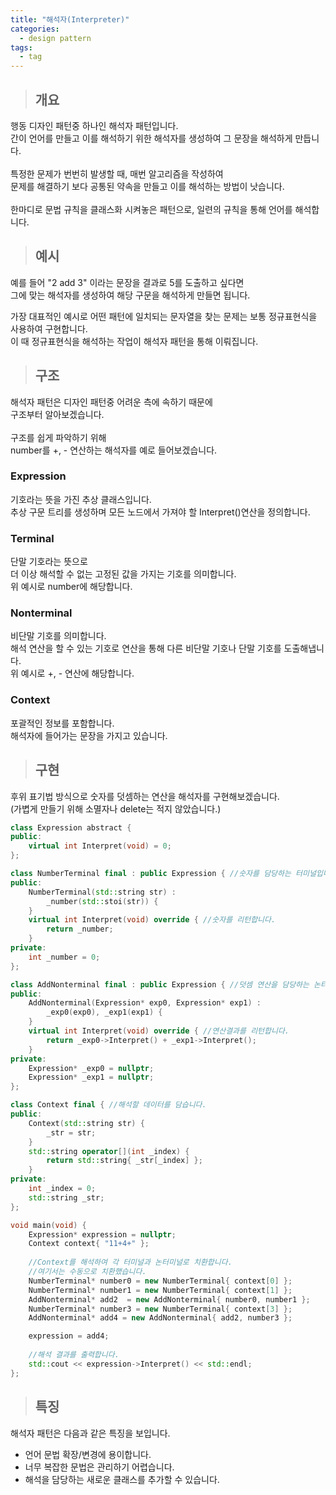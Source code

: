 ```yaml
---
title: "해석자(Interpreter)"
categories:
  - design pattern
tags:
  - tag
---
```

> ## 개요

행동 디자인 패턴중 하나인 해석자 패턴입니다.<br>
간이 언어를 만들고 이를 해석하기 위한 해석자를 생성하여 그 문장을 해석하게 만듭니다.<br>
<br>
특정한 문제가 번번히 발생할 때, 매번 알고리즘을 작성하여<br>
문제를 해결하기 보다 공통된 약속을 만들고 이를 해석하는 방법이 낫습니다.<br>
<br>
한마디로 문법 규칙을 클래스화 시켜놓은 패턴으로, 일련의 규칙을 통해 언어를 해석합니다.
> ## 예시

예를 들어 "2 add 3" 이라는 문장을 결과로 5를 도출하고 싶다면<br>
그에 맞는 해석자를 생성하여 해당 구문을 해석하게 만들면 됩니다.<br>

가장 대표적인 예시로
어떤 패턴에 일치되는 문자열을 찾는 문제는 보통 정규표현식을 사용하여 구현합니다.<br>
이 때 정규표현식을 해석하는 작업이 해석자 패턴을 통해 이뤄집니다.
> ## 구조

해석자 패턴은 디자인 패턴중 어려운 측에 속하기 때문에<br>
구조부터 알아보겠습니다.<br>
<br>
구조를 쉽게 파악하기 위해<br>
number를 +, - 연산하는 해석자를 예로 들어보겠습니다.
### Expression
기호라는 뜻을 가진 추상 클래스입니다.<br>
추상 구문 트리를 생성하며 모든 노드에서 가져야 할 Interpret()연산을 정의합니다.
### Terminal
단말 기호라는 뜻으로<br>
더 이상 해석할 수 없는 고정된 값을 가지는 기호를 의미합니다.<br>
위 예시로 number에 해당합니다.
### Nonterminal
비단말 기호를 의미합니다.<br>
해석 연산을 할 수 있는 기호로 연산을 통해 다른 비단말 기호나 단말 기호를 도출해냅니다.<br>
위 예시로 +, - 연산에 해당합니다.
### Context
포괄적인 정보를 포함합니다.<br>
해석자에 들어가는 문장을 가지고 있습니다.
> ## 구현

후위 표기법 방식으로 숫자를 덧셈하는 연산을 해석자를 구현해보겠습니다.<br>
(가볍게 만들기 위해 소멸자나 delete는 적지 않았습니다.)
```cpp
class Expression abstract {
public:
	virtual int Interpret(void) = 0;
};
```
```cpp
class NumberTerminal final : public Expression { //숫자를 담당하는 터미널입니다.
public:
	NumberTerminal(std::string str) :
		_number(std::stoi(str)) {
	}
	virtual int Interpret(void) override { //숫자를 리턴합니다.
		return _number;
	}
private:
	int _number = 0;
};
```
```cpp
class AddNonterminal final : public Expression { //덧셈 연산을 담당하는 논터미널입니다.
public:
	AddNonterminal(Expression* exp0, Expression* exp1) :
		_exp0(exp0), _exp1(exp1) {
	}
	virtual int Interpret(void) override { //연산결과를 리턴합니다.
		return _exp0->Interpret() + _exp1->Interpret();
	}
private:
	Expression* _exp0 = nullptr;
	Expression* _exp1 = nullptr;
};
```
```cpp
class Context final { //해석할 데이터를 담습니다.
public:
	Context(std::string str) {
		_str = str;
	}
	std::string operator[](int _index) {
		return std::string{ _str[_index] };
	}
private:
	int _index = 0;
	std::string _str;
};
```
```cpp
void main(void) {
	Expression* expression = nullptr;
	Context context{ "11+4+" };
	
	//Context를 해석하여 각 터미널과 논터미널로 치환합니다.
	//여기서는 수동으로 치환했습니다.
	NumberTerminal* number0 = new NumberTerminal{ context[0] };
	NumberTerminal* number1 = new NumberTerminal{ context[1] };
	AddNonterminal* add2  = new AddNonterminal{ number0, number1 };
	NumberTerminal* number3 = new NumberTerminal{ context[3] };
	AddNonterminal* add4 = new AddNonterminal{ add2, number3 };

	expression = add4;
  
	//해석 결과를 출력합니다.
	std::cout << expression->Interpret() << std::endl;
};
```
> ## 특징

해석자 패턴은 다음과 같은 특징을 보입니다.
- 언어 문법 확장/변경에 용이합니다.
- 너무 복잡한 문법은 관리하기 어렵습니다.
- 해석을 담당하는 새로운 클래스를 추가할 수 있습니다.
